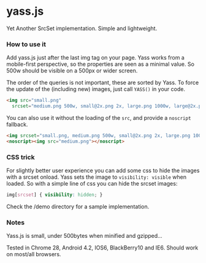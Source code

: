 yass.js
=========

Yet Another SrcSet implementation. Simple and lightweight.

### How to use it

Add yass.js just after the last img tag on your page. 
Yass works from a mobile-first perspective, so the properties are seen as a minimal value.
So 500w should be visible on a 500px or wider screen.

The order of the queries is not important, these are sorted by Yass. To force the update of the (including new) images, just call `YASS()` in your code.

````html
<img src="small.png" 
  srcset="medium.png 500w, small@2x.png 2x, large.png 1000w, large@2x.png 1000w 2x">
````

You can also use it without the loading of the `src`, and provide a `noscript` fallback.

````html
<img srcset="small.png, medium.png 500w, small@2x.png 2x, large.png 1000w, large@2x.png 1000w 2x">
<noscript><img src="medium.png"></noscript>
````

### CSS trick

For slightly better user experience you can add some css to hide the images with a srcset onload.
Yass sets the image to `visibility: visible` when loaded. So with a simple line of css you can hide the srcset images:

````css
img[srcset] { visibility: hidden; }
````

Check the /demo directory for a sample implementation.

### Notes

Yass.js is small, under 500bytes when minified and gzipped...

Tested in Chrome 28, Android 4.2, IOS6, BlackBerry10 and IE6. Should work on most/all browsers.
